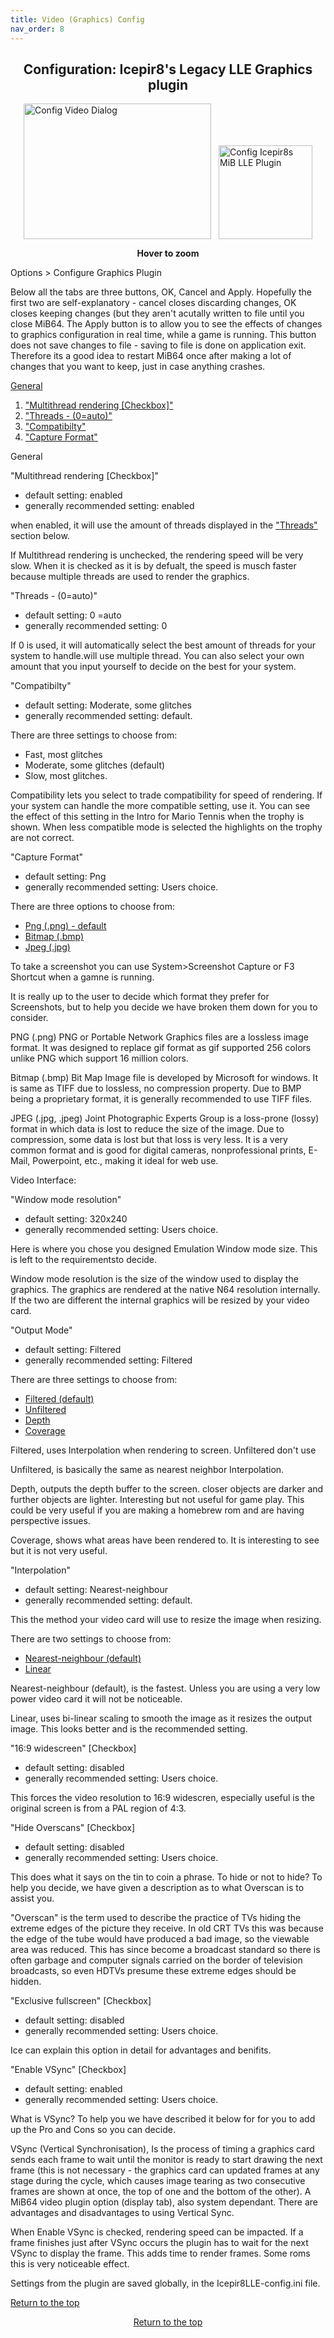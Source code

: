 ```yaml
---
title: Video (Graphics) Config
nav_order: 8
---
```


<style>
.zoom-pair {
  display: flex;
  gap: 12px;
  align-items: flex-end;
  justify-content: flex-start;
  position: relative;
  margin-left: auto;
  margin-right: auto;
  width: max-content;
  text-align: left;
}
.zoom-on-hover {
  display: inline-block;
  position: relative;
}
.zoom-on-hover img {
  display: block;
  cursor: zoom-in;
  transition: transform 0.3s ease;
  transform-origin: left center;
  position: relative;
  z-index: 1;
}
.zoom-on-hover:hover img {
  transform: scale(1.5);
}
.zoom-pair .zoom-on-hover:first-child:hover img {
  z-index: 9999;
}
.zoom-pair .zoom-on-hover:last-child:hover img {
  z-index: 100;
}
</style>

## <center>Configuration: Icepir8's Legacy LLE Graphics plugin</center>

<div class="zoom-pair">
  <div class="zoom-on-hover">
    <img src="/manual/asset/images/config_gfx2.png" alt="Config Video Dialog" width="300" height="217" />
  </div>
  <div class="zoom-on-hover">
    <img src="/manual/asset/images/Icepir8sMiBLLE.png" alt="Config Icepir8s MiB LLE Plugin" width="150" />
  </div>
</div>
<p style="text-align: center;"><strong>Hover to zoom</strong></p>

<!-- ClauseEcho: Interactive Images -->

Options > Configure Graphics Plugin

Below all the tabs are three buttons, OK, Cancel and Apply. Hopefully the first two are self-explanatory - cancel closes discarding changes, OK closes keeping changes (but they aren't acutally written to file until you close MiB64. The Apply button is to allow you to see the effects of changes to graphics configuration in real time, while a game is running. This button does not save changes to file - saving to file is done on application exit. Therefore its a good idea to restart MiB64 once after making a lot of changes that you want to keep, just in case anything crashes.

<a href="#General:">General</a>

1. <a href="#g1">"Multithread rendering [Checkbox]"</a>  
2. <a href="#g2">"Threads - (0=auto)"</a>  
3. <a href="#g3">"Compatibilty"</a>  
4. <a href="#g4">"Capture Format"</a>

<a name="General:">General</a>

<a name="g1">"Multithread rendering [Checkbox]"</a>

- default setting: enabled  
- generally recommended setting: enabled

when enabled, it will use the amount of threads displayed in the <a href="#g2">"Threads"</a> section below.

If Multithread rendering is unchecked, the rendering speed will be very slow. When it is checked as it is by defualt, the speed is musch faster because multiple threads are used to render the graphics.

<a name="g2">"Threads - (0=auto)"</a>

- default setting: 0 =auto  
- generally recommended setting: 0

If 0 is used, it will automatically select the best amount of threads for your system to handle.will use multiple thread. You can also select your own amount that you input yourself to decide on the best for your system.

<a name="g3">"Compatibilty"</a>

- default setting: Moderate, some glitches  
- generally recommended setting: default.

There are three settings to choose from:

- Fast, most glitches  
- Moderate, some glitches (default)  
- Slow, most glitches.

Compatibility lets you select to trade compatibility for speed of rendering. If your system can handle the more compatible setting, use it. You can see the effect of this setting in the Intro for Mario Tennis when the trophy is shown. When less compatible mode is selected the highlights on the trophy are not correct.

<a name="g4">"Capture Format"</a>

- default setting: Png  
- generally recommended setting: Users choice.

There are three options to choose from:

- <a href="#PNG">Png (.png) - default</a>  
- <a href="#Bitmap">Bitmap (.bmp)</a>  
- <a href="#JPEG">Jpeg (.jpg)</a>

To take a screenshot you can use System>Screenshot Capture or F3 Shortcut when a gamne is running.

It is really up to the user to decide which format they prefer for Screenshots, but to help you decide we have broken them down for you to consider.

<a name="PNG">PNG</a> (.png) PNG or Portable Network Graphics files are a lossless image format. It was designed to replace gif format as gif supported 256 colors unlike PNG which support 16 million colors.

<a name="Bitmap">Bitmap</a> (.bmp) Bit Map Image file is developed by Microsoft for windows. It is same as TIFF due to lossless, no compression property. Due to BMP being a proprietary format, it is generally recommended to use TIFF files.

<a name="JPEG">JPEG</a> (.jpg, .jpeg) Joint Photographic Experts Group is a loss-prone (lossy) format in which data is lost to reduce the size of the image. Due to compression, some data is lost but that loss is very less. It is a very common format and is good for digital cameras, nonprofessional prints, E-Mail, Powerpoint, etc., making it ideal for web use.

<a name="Video_Interface:">Video Interface:</a>

<a name="vi1">"Window mode resolution"</a>

- default setting: 320x240  
- generally recommended setting: Users choice.

Here is where you chose you designed Emulation Window mode size. This is left to the requirementsto decide.

Window mode resolution is the size of the window used to display the graphics. The graphics are rendered at the native N64 resolution internally. If the two are different the internal graphics will be resized by your video card.

<a name="vi2">"Output Mode"</a>

- default setting: Filtered  
- generally recommended setting: Filtered

There are three settings to choose from:

- <a href="#Filtered">Filtered (default)</a>  
- <a href="#Unfiltered">Unfiltered</a>  
- <a href="#Depth">Depth</a>  
- <a href="#Coverage">Coverage</a>

<a name="Filtered">Filtered</a>, uses Interpolation when rendering to screen. Unfiltered don't use

<a name="Unfiltered">Unfiltered</a>, is basically the same as nearest neighbor Interpolation.

<a name="Depth">Depth</a>, outputs the depth buffer to the screen. closer objects are darker and further objects are lighter. Interesting but not useful for game play. This could be very useful if you are making a homebrew rom and are having perspective issues.

<a name="Coverage">Coverage</a>, shows what areas have been rendered to. It is interesting to see but it is not very useful.

<a name="vi3">"Interpolation"</a>

- default setting: Nearest-neighbour  
- generally recommended setting: default.

This the method your video card will use to resize the image when resizing.

There are two settings to choose from:

- <a href="#Nearest-neighbour">Nearest-neighbour (default)</a>  
- <a href="#Linear">Linear</a>

<a name="Nearest-neighbour">Nearest-neighbour</a> (default), is the fastest. Unless you are using a very low power video card it will not be noticeable.

<a name="Linear">Linear</a>, uses bi-linear scaling to smooth the image as it resizes the output image. This looks better and is the recommended setting.

<a name="vi4">"16:9 widescreen" [Checkbox]</a>

- default setting: disabled  
- generally recommended setting: Users choice.

This forces the video resolution to 16:9 widescren, especially useful is the original screen is from a PAL region of 4:3.

<a name="vi5">"Hide Overscans" [Checkbox]</a>

- default setting: disabled  
- generally recommended setting: Users choice.

This does what it says on the tin to coin a phrase. To hide or not to hide? To help you decide, we have given a description as to what Overscan is to assist you.

"Overscan" is the term used to describe the practice of TVs hiding the extreme edges of the picture they receive. In old CRT TVs this was because the edge of the tube would have produced a bad image, so the viewable area was reduced. This has since become a broadcast standard so there is often garbage and computer signals carried on the border of television broadcasts, so even HDTVs presume these extreme edges should be hidden.

<a name="vi6">"Exclusive fullscreen" [Checkbox]</a>

- default setting: disabled  
- generally recommended setting: Users choice.

Ice can explain this option in detail for advantages and benifits.

<a name="vi7">"Enable VSync" [Checkbox]</a>

- default setting: enabled  
- generally recommended setting: Users choice.

What is VSync? To help you we have described it below for for you to add up the Pro and Cons so you can decide.

VSync (Vertical Synchronisation), Is the process of timing a graphics card sends each frame to wait until the monitor is ready to start drawing the next frame (this is not necessary - the graphics card can updated frames at any stage during the cycle, which causes image tearing as two consecutive frames are shown at once, the top of one and the bottom of the other). A MiB64 video plugin option (display tab), also system dependant. There are advantages and disadvantages to using Vertical Sync.

When Enable VSync is checked, rendering speed can be impacted. If a frame finishes just after VSync occurs the plugin has to wait for the next VSync to display the frame. This adds time to render frames. Some roms this is very noticeable effect.

Settings from the plugin are saved globally, in the Icepir8LLE-config.ini file.

<a href="#">Return to the top</a>

<p style="text-align:center"><a href="#">Return to the top</a></p>

<!-- ClauseEcho: MiB64 Config Video Protocol Complete -->
